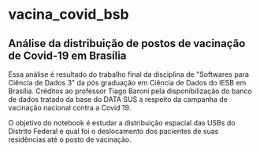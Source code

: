 # vacina_covid_bsb
## Análise da distribuição de postos de vacinação de Covid-19 em Brasília

Essa análise é resultado do trabalho final da disciplina de "Softwares para Ciência de Dados 3" da pós graduação em Ciência de Dados do IESB em Brasília.
Créditos ao professor Tiago Baroni pela disponibilização do banco de dados tratado da base do DATA SUS a respeito da campanha de vacinação nacional contra a Covid 19.

O objetivo do notebook é estudar a distribuição espacial das USBs do Distrito Federal e qual foi o deslocamento dos pacientes de suas residências até o posto de vacinação.


